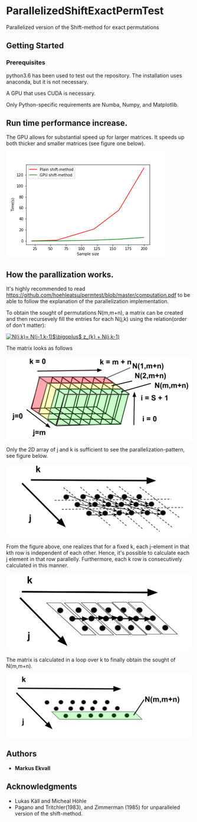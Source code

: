 # ParallelizedShiftExactPermTest
Parallelized version of the Shift-method for exact permutations

## Getting Started

### Prerequisites

python3.6 has been used to test out the repository. The installation uses anaconda, but it is not necessary.

A GPU that uses CUDA is necessary.

Only Python-specific requirements are Numba, Numpy, and Matplotlib.

## Run time performance increase.

The GPU allows for substantial speed up for larger matrices. It speeds up both thicker and smaller matrices (see figure one below).


![alt text](/figures/comparison.png)

## How the parallization works.

It's highly recommended to read https://github.com/hoehleatsu/permtest/blob/master/computation.pdf to be able to follow the explanation of the parallelization implementation.

To obtain the sought of permutations N(m,m+n), a matrix can be created and then recursevely fill the entries for each N(j,k) using the relation(order of don't matter):

<a href="https://www.codecogs.com/eqnedit.php?latex=N(j,k)=&space;N(j-1,k-1)$\bigoplus$&space;z_{k}&space;&plus;&space;N(j,k-1)" target="_blank"><img src="https://latex.codecogs.com/gif.latex?N(j,k)=&space;N(j-1,k-1)$\bigoplus$&space;z_{k}&space;&plus;&space;N(j,k-1)" title="N(j,k)= N(j-1,k-1)$\bigoplus$ z_{k} + N(j,k-1)" /></a>

The matrix looks as follows

![alt text](/figures/whole_array1.png)

Only the 2D array of j and k is sufficient to see the parallelization-pattern, see figure below.

![alt text](/figures/vector_relatiness.png)

From the figure above, one realizes that for a fixed k, each j-element in that kth row is independent of each other. Hence, it's possible to calculate each j element in that row parallelly. Furthermore, each k row is consecutively calculated in this manner.


![alt text](/figures/how_they_are_parallized.png)

The matrix is calculated in a loop over k to finally obtain the sought of N(m,m+n).

![alt text](/figures/extraxt_the_wanted_array.png)

## Authors

* **Markus Ekvall** 

## Acknowledgments

* Lukas Käll and Micheal Höhle
* Pagano and Tritchler(1983), and Zimmerman (1985) for unparalleled version of the shift-method.

